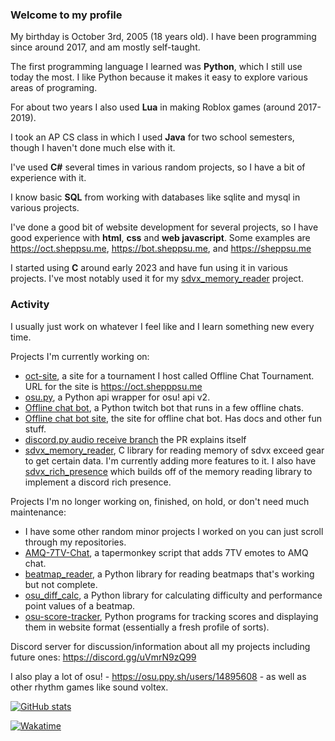 ### Welcome to my profile

My birthday is October 3rd, 2005 (18 years old). I have been programming since around 2017, and am mostly self-taught.

The first programming language I learned was **Python**, which I still use today the most. I like Python because it makes it easy to explore various areas of programing.

For about two years I also used **Lua** in making Roblox games (around 2017-2019).

I took an AP CS class in which I used **Java** for two school semesters, though I haven't done much else with it.

I've used **C#** several times in various random projects, so I have a bit of experience with it.

I know basic **SQL** from working with databases like sqlite and mysql in various projects.

I've done a good bit of website development for several projects, so I have good experience with **html**, **css** and **web javascript**. Some examples are https://oct.sheppsu.me, https://bot.sheppsu.me, and https://sheppsu.me

I started using **C** around early 2023 and have fun using it in various projects. I've most notably used it for my [sdvx_memory_reader](https://github.com/Sheppsu/sdvx_memory_reader) project.

### Activity

I usually just work on whatever I feel like and I learn something new every time.

Projects I'm currently working on:
 - [oct-site](https://github.com/Sheppsu/oct-site), a site for a tournament I host called Offline Chat Tournament. URL for the site is https://oct.shepppsu.me
 - [osu.py](https://github.com/Sheppsu/osu.py), a Python api wrapper for osu! api v2.
 - [Offline chat bot](https://github.com/Sheppsu/offlinechatbot), a Python twitch bot that runs in a few offline chats.
 - [Offline chat bot site](https://github.com/Sheppsu/offlinechatbot-site), the site for offline chat bot. Has docs and other fun stuff.
 - [discord.py audio receive branch](https://github.com/rapptz/discord.py/pull/9288) the PR explains itself
 - [sdvx_memory_reader](https://github.com/Sheppsu/sdvx_memory_reader), C library for reading memory of sdvx exceed gear to get certain data. I'm currently adding more features to it. I also have [sdvx_rich_presence](https://github.com/Sheppsu/sdvx_rich_presence) which builds off of the memory reading library to implement a discord rich presence.

Projects I'm no longer working on, finished, on hold, or don't need much maintenance:
 - I have some other random minor projects I worked on you can just scroll through my repositories.
 - [AMQ-7TV-Chat](https://github.com/Sheppsu/AMQ-7TV-Chat), a tapermonkey script that adds 7TV emotes to AMQ chat.
 - [beatmap_reader](https://github.com/Sheppsu/beatmap_reader), a Python library for reading beatmaps that's working but not complete.
 - [osu_diff_calc](https://github.com/Sheppsu/osu_diff_calc), a Python library for calculating difficulty and performance point values of a beatmap.
 - [osu-score-tracker](https://github.com/Sheppsu/osu-score-tracker), Python programs for tracking scores and displaying them in website format (essentially a fresh profile of sorts).
 
Discord server for discussion/information about all my projects including future ones: https://discord.gg/uVmrN9zQ99 
 
I also play a lot of osu! - https://osu.ppy.sh/users/14895608 - as well as other rhythm games like sound voltex. 

[![GitHub stats](https://github-readme-stats.vercel.app/api?username=Sheppsu&show_icons=true&theme=maroongold)]((https://github.com/anuraghazra/github-readme-stats))

[![Wakatime](https://github-readme-stats.vercel.app/api/wakatime?username=Sheppsu&theme=maroongold&layout=compact&custom_title=Weekly%20stats)](https://github.com/anuraghazra/github-readme-stats)
